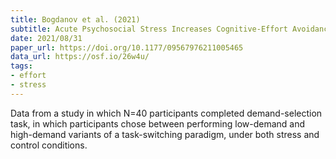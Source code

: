 ```yaml
---
title: Bogdanov et al. (2021)
subtitle: Acute Psychosocial Stress Increases Cognitive-Effort Avoidance
date: 2021/08/31
paper_url: https://doi.org/10.1177/09567976211005465
data_url: https://osf.io/26w4u/
tags:
- effort
- stress
---
```


Data from a study in which N=40 participants completed demand-selection task, in which participants chose between performing low-demand and high-demand variants of a task-switching paradigm, under both stress and control conditions.
